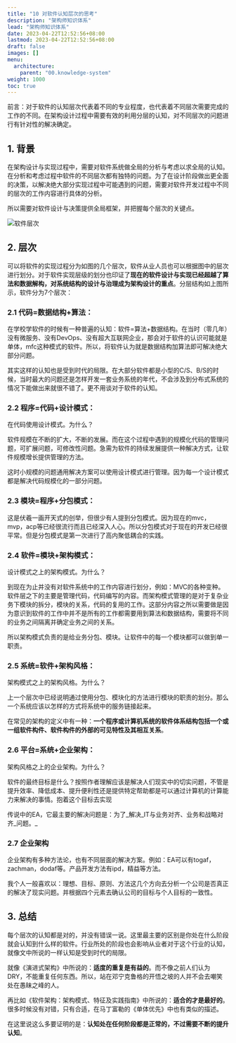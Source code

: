 ```yaml
---
title: "10 对软件认知层次的思考"
description: "架构师知识体系"
lead: "架构师知识体系"
date: 2023-04-22T12:52:56+08:00
lastmod: 2023-04-22T12:52:56+08:00
draft: false
images: []
menu:
  architecture:
    parent: "00.knowledge-system"
weight: 1000
toc: true
---
```


前言：对于软件的认知层次代表着不同的专业程度，也代表着不同层次需要完成的工作的不同。在架构设计过程中需要有效的利用分层的认知，对不同层次的问题进行有针对性的解决确定。

## 1. 背景

在架构设计与实现过程中，需要对软件系统做全局的分析与考虑以求全局的认知。在分析和考虑过程中软件的不同层次都有独特的问题。为了在设计阶段做出更全面的决策，以解决绝大部分实现过程中可能遇到的问题，需要对软件开发过程中不同的层次的工作内容进行具体的分析。

所以需要对软件设计与决策提供全局框架，并把握每个层次的关键点。

![软件层次](https://upload-images.jianshu.io/upload_images/2454595-dac30c1d90583ee5.png?imageMogr2/auto-orient/strip%7CimageView2/2/w/1240)

## 2. 层次

可以将软件的实现过程分为如图的几个层次，软件从业人员也可以根据图中的层次进行划分。对于软件实现层级的划分也印证了**现在的软件设计与实现已经超越了算法和数据解构，对系统结构的设计与治理成为架构设计的重点**。分层结构如上图所示，软件分为7个层次：

### 2.1 **代码=数据结构+算法：**

在学校学软件的时候有一种普遍的认知：软件=算法+数据结构。在当时（零几年）没有微服务、没有DevOps、没有超大互联网企业，那会对于软件的认识可能就是单体，mfc这种模式的软件。所以，将软件认为就是数据结构加算法即可解决绝大部分问题。

其实这样的认知也是受到时代的局限。在大部分软件都是小型的C/S、B/S的时候，当时最大的问题还是怎样开发一套业务系统的年代，不会涉及到分布式系统的情况下能做出来就很不错了。更不用谈对于软件的认知。

### 2.2 **程序=代码+设计模式：**

在代码使用设计模式。为什么？

软件规模在不断的扩大，不断的发展。而在这个过程中遇到的规模化代码的管理问题，可扩展问题，可修改性问题。急需为软件的持续发展提供一种解决方式，让软件规模增长提供管理的方法。

这时小规模的问题通用解决方案可以使用设计模式进行管理。因为每一个设计模式都是解决代码规模化的一部分问题。

### 2.3 **模块=程序+分包模式：**

这是伏羲一画开天式的创举，但很少有人提到分包模式。因为现在的mvc，mvp，acp等已经很流行而且已经深入人心。所以分包模式对于现在的开发已经很平常。但是分包模式是第一次进行了高内聚低耦合的实践。

### 2.4 **软件=模块+架构模式：**

设计模式之上的架构模式。为什么？

到现在为止并没有对软件系统中的工作内容进行划分，例如：MVC的各种变种。软件层之下的主要是管理代码，代码编写的内容。而架构模式管理的是对于复杂业务下模块的拆分，模块的关系，代码的复用的工作。这部分内容之所以需要做是因为意识到软件的工作中并不是所有的工作都需要用到算法和数据结构，需要将不同的业务之间隔离并确定业务之间的关系。

所以架构模式负责的是给业务分包、模块。让软件中的每一个模块都可以做到单一职责。

### 2.5 **系统=软件+架构风格：**

架构模式之上的架构风格。为什么？

上一个层次中已经说明通过使用分包、模块化的方法进行模块的职责的划分。那么一个系统应该以怎样的方式将系统中的服务链接起来。

在常见的架构的定义中有一种：**一个程序或计算机系统的软件体系结构包括一个或一组软件构件、软件构件的外部的可见特性及其相互关系**。

### 2.6 **平台=系统+企业架构：**

架构风格之上的企业架构。为什么？

软件的最终目标是什么？按照作者理解应该是解决人们现实中的切实问题，不管是提升效率、降低成本、提升便利性还是提供特定帮助都是可以通过计算机的计算能力来解决的事情。抱着这个目标去实现

传说中的EA，它最主要的解决问题是：为了_解决_IT与业务对齐、业务和战略对齐_问题。_

### 2.7 **企业架构**

企业架构有多种方法论，也有不同层面的解决方案。例如：EA可以有togaf，zachman，dodaf等。产品开发方法有ipd，精益等方法。

我个人一般喜欢以：理想、目标、原则、方法这几个方向去分析一个公司是否真正的解决了现实问题。并根据四个元素去确认公司的目标与个人目标的一致性。

## 3. 总结

每个层次的认知都是对的，并没有错误一说。这里最主要的区别是你处在什么阶段就会认知到什么样的软件。行业所处的阶段也会影响从业者对于这个行业的认知，就像文中所说的一样认知是受到时代的局限。

就像《演进式架构》中所说的：**适度的重复是有益的**。而不像之前人们认为DRY，不能重复任何东西。所以，站在邓宁克鲁格的开悟之坡的人并不会去嘲笑处在愚昧之峰的人。

再比如《软件架构：架构模式、特征及实践指南》中所说的：**适合的才是最好的**。很多时候没有对错，只有合适，在马丁富勒的《单体优先》中也有类似的描述。

在这里说这么多要证明的是：**认知处在任何阶段都是正常的，不过需要不断的提升认知**。

